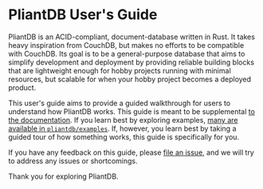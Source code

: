 # PliantDB User's Guide

PliantDB is an ACID-compliant, document-database written in Rust. It takes heavy inspiration from CouchDB, but makes no efforts to be compatible with CouchDB. Its goal is to be a general-purpose database that aims to simplify development and deployment by providing reliable building blocks that are lightweight enough for hobby projects running with minimal resources, but scalable for when your hobby project becomes a deployed product.

This user's guide aims to provide a guided walkthrough for users to understand how PliantDB works. This guide is meant to be supplemental [to the documentation](https://pliantdb.dev/main/pliantdb/). If you learn best by exploring examples, [many are available in `pliantdb/examples`](https://github.com/khonsulabs/pliantdb/blob/main/pliantdb/examples). If, however, you learn best by taking a guided tour of how something works, this guide is specifically for you.

If you have any feedback on this guide, please [file an issue](https://github.com/khonsulabs/pliantdb/issues), and we will try to address any issues or shortcomings.

Thank you for exploring PliantDB.
